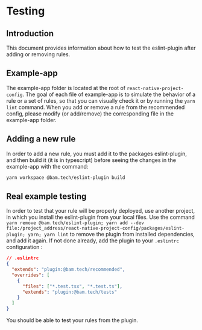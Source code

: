 # Testing

## Introduction

This document provides information about how to test the eslint-plugin after adding or removing rules.

## Example-app

The example-app folder is located at the root of `react-native-project-config`.
The goal of each file of example-app is to simulate the behavior of a rule or a set of rules, so that you can visually check it or by running the `yarn lint` command.
When you add or remove a rule from the recommended config, please modify (or add/remove) the corresponding file in the example-app folder.

## Adding a new rule

In order to add a new rule, you must add it to the packages eslint-plugin, and then build it (it is in typescript) before seeing the changes in the example-app with the command:

```bash
yarn workspace @bam.tech/eslint-plugin build
```

## Real example testing

In order to test that your rule will be properly deployed, use another project, in which you install the eslint-plugin from your local files.
Use the command `yarn remove @bam.tech/eslint-plugin; yarn add --dev file:/project_address/react-native-project-config/packages/eslint-plugin; yarn; yarn lint` to remove the plugin from installed dependencies, and add it again.
If not done already, add the plugin to your `.eslintrc` configuration :

```json
// .eslintrc
{
  "extends": "plugin:@bam.tech/recommended",
  "overrides": [
    {
      "files": ["*.test.tsx", "*.test.ts"],
      "extends": "plugin:@bam.tech/tests"
    }
  ]
}
```

You should be able to test your rules from the plugin.
